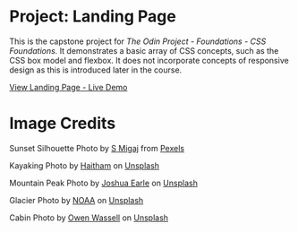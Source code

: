 # Project: Landing Page

This is the capstone project for _The Odin Project - Foundations - CSS Foundations._ It demonstrates a basic array of CSS concepts, such as the CSS box model and flexbox. It does not incorporate concepts of responsive design as this is introduced later in the course.

[View Landing Page - Live Demo](https://cyberstream.github.io/top-landing-page/)

# Image Credits

Sunset Silhouette Photo by [S Migaj](https://www.pexels.com/@simonmigaj?utm_content=attributionCopyText&utm_medium=referral&utm_source=pexels) from [Pexels](https://www.pexels.com/photo/silhouette-photography-of-person-standing-on-green-grass-in-front-of-mountains-during-golden-hour-746386/?utm_content=attributionCopyText&utm_medium=referral&utm_source=pexels)

Kayaking Photo by [Haitham](https://unsplash.com/@haithama?utm_source=unsplash&utm_medium=referral&utm_content=creditCopyText) on [Unsplash](https://unsplash.com/s/photos/kayak-rapids?utm_source=unsplash&utm_medium=referral&utm_content=creditCopyText)

Mountain Peak Photo by [Joshua Earle](https://unsplash.com/@joshuaearle?utm_source=unsplash&utm_medium=referral&utm_content=creditCopyText) on [Unsplash](https://unsplash.com/s/photos/mountain-peak?utm_source=unsplash&utm_medium=referral&utm_content=creditCopyText)

Glacier Photo by [NOAA](https://unsplash.com/@noaa?utm_source=unsplash&utm_medium=referral&utm_content=creditCopyText) on [Unsplash](https://unsplash.com/s/photos/glacier?utm_source=unsplash&utm_medium=referral&utm_content=creditCopyText)

Cabin Photo by [Owen Wassell](https://unsplash.com/@owen_was?utm_source=unsplash&utm_medium=referral&utm_content=creditCopyText) on [Unsplash](https://unsplash.com/s/photos/log-cabin-mountain?utm_source=unsplash&utm_medium=referral&utm_content=creditCopyText)